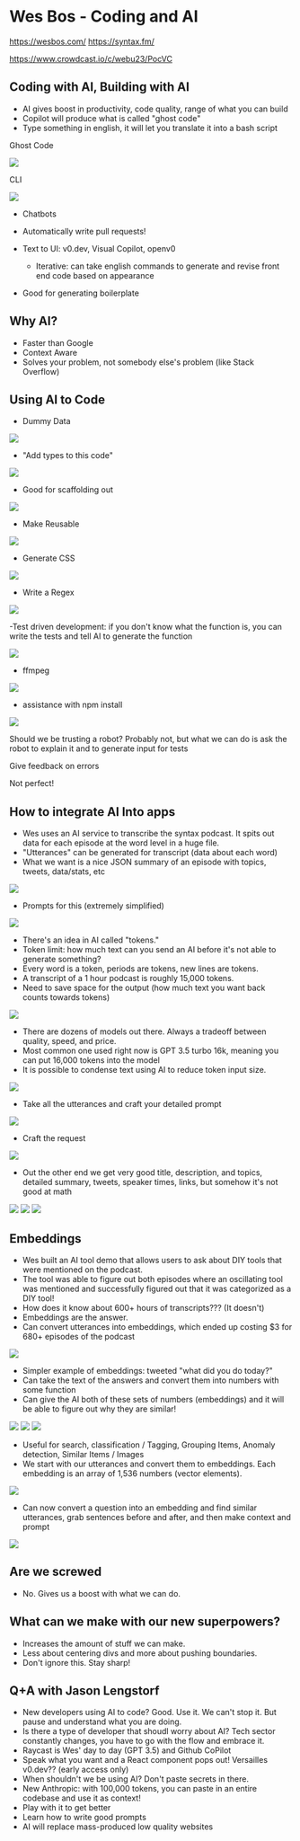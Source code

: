 # Wes Bos - Coding and AI

https://wesbos.com/
https://syntax.fm/

https://www.crowdcast.io/c/webu23/PocVC 

## Coding with AI, Building with AI

- AI gives boost in productivity, code quality, range of what you can build
- Copilot will produce what is called "ghost code"
- Type something in english, it will let you translate it into a bash script

Ghost Code

![](./D1S1i01.png)

CLI

![](./D1S1i02.png)

- Chatbots
- Automatically write pull requests!
- Text to UI: v0.dev, Visual Copilot, openv0
  - Iterative: can take english commands to generate and revise front end code based on appearance

- Good for generating boilerplate

## Why AI?

- Faster than Google
- Context Aware
- Solves your problem, not somebody else's problem (like Stack Overflow)

## Using AI to Code

- Dummy Data

![](./D1S1i03.png)

- "Add types to this code"

![](./D1S1i04.png)

- Good for scaffolding out 

![](./D1S1i05.png)

- Make Reusable

![](./D1S1i06.png)

- Generate CSS

![](./D1S1i07.png)

- Write a Regex

![](./D1S1i08.png)

-Test driven development: if you don't know what the function is, you can write the tests and tell AI to generate the function

![](./D1S1i09.png)

- ffmpeg

![](./D1S1i10.png)

- assistance with npm install

![](./D1S1i11.png)

Should we be trusting a robot? Probably not, but what we can do is ask the robot to explain it and to generate input for tests

Give feedback on errors

Not perfect! 

## How to integrate AI Into apps

- Wes uses an AI service to transcribe the syntax podcast. It spits out data for each episode at the word level in a huge file.
- "Utterances" can be generated for transcript (data about each word)
- What we want is a nice JSON summary of an episode with topics, tweets, data/stats, etc

![](./D1S1i12.png)

- Prompts for this (extremely simplified)

![](./D1S1i13.png)

- There's an idea in AI called "tokens."
- Token limit: how much text can you send an AI before it's not able to generate something?
- Every word is a token, periods are tokens, new lines are tokens.
- A transcript of a 1 hour podcast is roughly 15,000 tokens.
- Need to save space for the output (how much text you want back counts towards tokens)

![](./D1S1i14.png)

- There are dozens of models out there. Always a tradeoff between quality, speed, and price.
- Most common one used right now is GPT 3.5 turbo 16k, meaning you can put 16,000 tokens into the model
- It is possible to condense text using AI to reduce token input size.

![](./D1S1i15.png)

- Take all the utterances and craft your detailed prompt

![](./D1S1i16.png)

- Craft the request

![](./D1S1i17.png)

- Out the other end we get very good title, description, and topics, detailed summary, tweets, speaker times, links, but somehow it's not good at math

![](./D1S1i18.png)
![](./D1S1i19.png)
![](./D1S1i20.png)



## Embeddings

- Wes built an AI tool demo that allows users to ask about DIY tools that were mentioned on the podcast.
- The tool was able to figure out both episodes where an oscillating tool was mentioned and successfully figured out that it was categorized as a DIY tool!
- How does it know about 600+ hours of transcripts??? (It doesn't)
- Embeddings are the answer.
- Can convert utterances into embeddings, which ended up costing $3 for 680+ episodes of the podcast

![](./D1S1i22.png)

- Simpler example of embeddings: tweeted "what did you do today?"
- Can take the text of the answers and convert them into numbers with some function
- Can give the AI both of these sets of numbers (embeddings) and it will be able to figure out why they are similar!

![](./D1S1i23.png)
![](./D1S1i24.png)
![](./D1S1i25.png)

- Useful for search, classification / Tagging, Grouping Items, Anomaly detection, Similar Items / Images
- We start with our utterances and convert them to embeddings. Each embedding is an array of 1,536 numbers (vector elements).

![](./D1S1i26.png)

- Can now convert a question into an embedding and find similar utterances, grab sentences before and after, and then make context and prompt

![](./D1S1i27.png)


## Are we screwed

- No. Gives us a boost with what we can do.


## What can we make with our new superpowers?

- Increases the amount of stuff we can make.
- Less about centering divs and more about pushing boundaries.
- Don't ignore this. Stay sharp!


## Q+A with Jason Lengstorf

- New developers using AI to code? Good. Use it. We can't stop it. But pause and understand what you are doing. 
- Is there a type of developer that shoudl worry about AI? Tech sector constantly changes, you have to go with the flow and embrace it. 
- Raycast is Wes' day to day (GPT 3.5) and Github CoPilot 
- Speak what you want and a React component pops out! Versailles v0.dev?? (early access only)
- When shouldn't we be using AI? Don't paste secrets in there.
- New Anthropic: with 100,000 tokens, you can paste in an entire codebase and use it as context!
- Play with it to get better
- Learn how to write good prompts
- AI will replace mass-produced low quality websites

